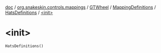 [doc](../../../../index.md) / [org.snakeskin.controls.mappings](../../../index.md) / [GTWheel](../../index.md) / [MappingDefinitions](../index.md) / [HatsDefinitions](index.md) / [&lt;init&gt;](./-init-.md)

# &lt;init&gt;

`HatsDefinitions()`